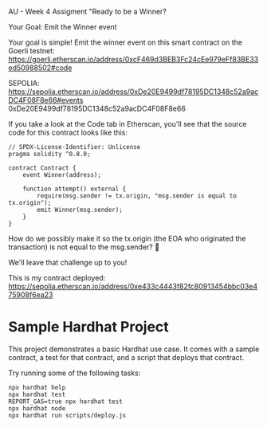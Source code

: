 
AU - Week 4 Assigment "Ready to be a Winner?

Your Goal: Emit the Winner event

Your goal is simple! Emit the winner event on this smart contract on the Goerli testnet: https://goerli.etherscan.io/address/0xcF469d3BEB3Fc24cEe979eFf83BE33ed50988502#code

SEPOLIA: https://sepolia.etherscan.io/address/0xDe20E9499df78195DC1348c52a9acDC4F08F8e66#events
0xDe20E9499df78195DC1348c52a9acDC4F08F8e66

If you take a look at the Code tab in Etherscan, you'll see that the source code for this contract looks like this:

`````` Solidity
// SPDX-License-Identifier: Unlicense
pragma solidity ^0.8.0;

contract Contract {
    event Winner(address);

    function attempt() external {
        require(msg.sender != tx.origin, "msg.sender is equal to tx.origin");
        emit Winner(msg.sender);
    }
}
``````

How do we possibly make it so the tx.origin (the EOA who originated the transaction) is not equal to the msg.sender? 🤔

We'll leave that challenge up to you!


This is my contract deployed: https://sepolia.etherscan.io/address/0xe433c4443f82fc80913454bbc03e475908f6ea23


# Sample Hardhat Project

This project demonstrates a basic Hardhat use case. It comes with a sample contract, a test for that contract, and a script that deploys that contract.

Try running some of the following tasks:

```shell
npx hardhat help
npx hardhat test
REPORT_GAS=true npx hardhat test
npx hardhat node
npx hardhat run scripts/deploy.js
```
